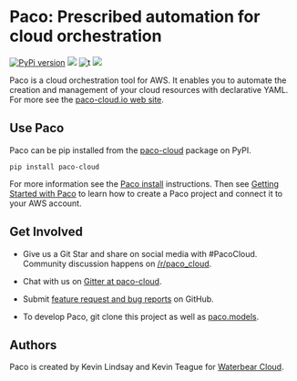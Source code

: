 # Paco: Prescribed automation for cloud orchestration

 [![PyPi version](https://img.shields.io/pypi/v/paco-cloud.svg)](https://pypi.python.org/pypi/paco-cloud/) [![](https://img.shields.io/badge/python-3.6+-blue.svg)](https://www.python.org/downloads/) ![t](https://img.shields.io/badge/status-stable-green.svg) [![](https://img.shields.io/github/license/waterbear-cloud/paco.svg)](https://github.com/waterbear-cloud/paco/blob/master/LICENSE.md)


Paco is a cloud orchestration tool for AWS. It enables you to automate the creation and management of your cloud resources
with declarative YAML. For more see the [paco-cloud.io web site](https://www.paco-cloud.io).

## Use Paco

Paco can be pip installed from the [paco-cloud](https://pypi.org/project/paco-cloud) package on PyPI.

    pip install paco-cloud

For more information see the [Paco install](https://www.paco-cloud.io/en/latest/install.html) instructions.
Then see [Getting Started with Paco](https://www.paco-cloud.io/en/latest/started.html) to learn how to
create a Paco project and connect it to your AWS account.


## Get Involved

 - Give us a Git Star and share on social media with #PacoCloud. Community discussion happens on
   [/r/paco_cloud](https://www.reddit.com/r/paco_cloud/).

- Chat with us on [Gitter at paco-cloud](https://gitter.im/paco-cloud/community).

 - Submit [feature request and bug reports](https://github.com/waterbear-cloud/paco/issues) on GitHub.

 - To develop Paco, git clone this project as well as [paco.models](https://github.com/waterbear-cloud/paco.models).

## Authors

Paco is created by Kevin Lindsay and Kevin Teague for [Waterbear Cloud](https://waterbear.cloud).
